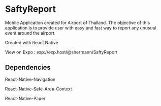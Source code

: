 # SaftyReport

Mobile Application created for Airport of Thailand. The objective of this application is to provide user with easy and fast way to report any unusual event around the airport.

Created with React Native

View on Expo : exp://exp.host/@shermann/SaftyReport

## Dependencies 

 React-Native-Navigation
 
 React-Native-Safe-Area-Context
 
 React-Native-Paper
 

